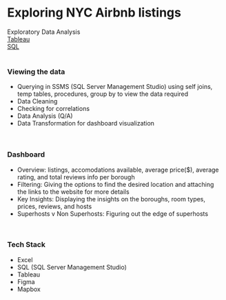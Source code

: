 # Exploring NYC Airbnb listings
Exploratory Data Analysis<br/>
[Tableau](https://public.tableau.com/app/profile/sujay.bahumik/viz/AirbnbListingsNewYorkCity/Home#1) <br/>
[SQL](https://github.com/s1dewalker/Airbnb-listings-NYC/blob/main/SQLQuery_Airbnb_NewYork.sql) <br/>
<br/>
### Viewing the data<br/>
* Querying in SSMS (SQL Server Management Studio) using self joins, temp tables, procedures, group by to view the data required<br/>
* Data Cleaning
* Checking for correlations
* Data Analysis (Q/A)
* Data Transformation for dashboard visualization
<br/>

### Dashboard<br/>
* Overview: listings, accomodations available, average price($), average rating, and total reviews info per borough
* Filtering: Giving the options to find the desired location and attaching the links to the website for more details
* Key Insights: Displaying the insights on the boroughs, room types, prices, reviews, and hosts
* Superhosts v Non Superhosts: Figuring out the edge of superhosts
<br/>

### Tech Stack<br/>
* Excel
* SQL (SQL Server Management Studio)
* Tableau
* Figma
* Mapbox
